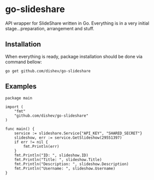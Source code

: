 go-slideshare
=============

API wrapper for SlideShare written in Go.
Everything is in a very initial stage...preparation, arrangement and stuff.

Installation
------------

When everything is ready, package installation should be done via command bellow: 

`go get github.com/dishev/go-slideshare`

Examples
--------

    package main

    import (
        "fmt"
        "github.com/dishev/go-slideshare"
    )

    func main() {
        service := slideshare.Service{"API_KEY", "SHARED_SECRET"}
        slideshow, err := service.GetSlideshow(29551397)
        if err != nil {
            fmt.Println(err)
        }
        fmt.Println("ID: ", slideshow.ID)
        fmt.Println("Title: ", slideshow.Title)
        fmt.Println("Description: ", slideshow.Description)
        fmt.Println("Username: ", slideshow.Username)
    }

